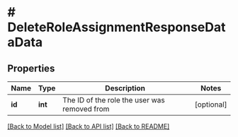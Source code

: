 # # DeleteRoleAssignmentResponseDataData

## Properties

Name | Type | Description | Notes
------------ | ------------- | ------------- | -------------
**id** | **int** | The ID of the role the user was removed from | [optional]

[[Back to Model list]](../../README.md#models) [[Back to API list]](../../README.md#endpoints) [[Back to README]](../../README.md)
